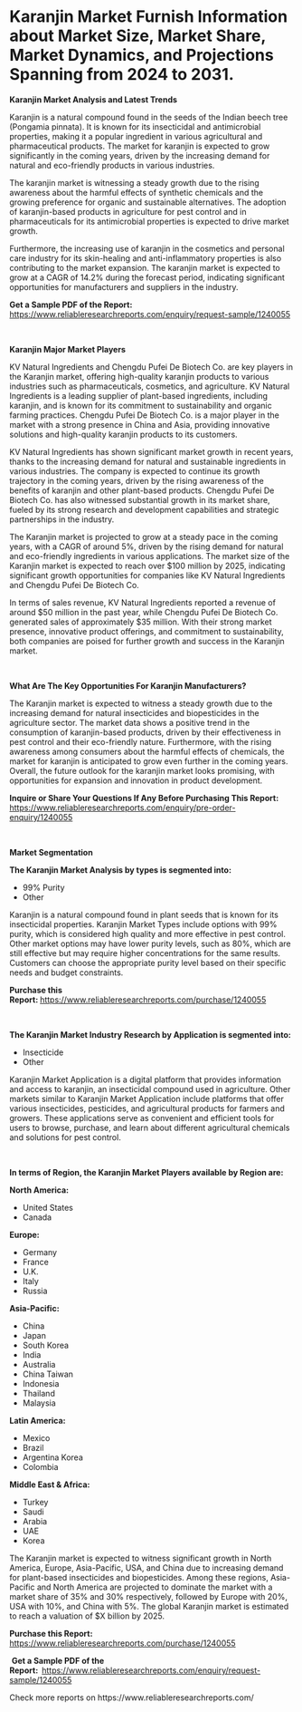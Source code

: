 <p><h1>Karanjin Market Furnish Information about Market Size, Market Share, Market Dynamics, and Projections Spanning from 2024 to 2031.</h1></p><p><strong>Karanjin Market Analysis and Latest Trends</strong></p>
<p><p>Karanjin is a natural compound found in the seeds of the Indian beech tree (Pongamia pinnata). It is known for its insecticidal and antimicrobial properties, making it a popular ingredient in various agricultural and pharmaceutical products. The market for karanjin is expected to grow significantly in the coming years, driven by the increasing demand for natural and eco-friendly products in various industries.</p><p>The karanjin market is witnessing a steady growth due to the rising awareness about the harmful effects of synthetic chemicals and the growing preference for organic and sustainable alternatives. The adoption of karanjin-based products in agriculture for pest control and in pharmaceuticals for its antimicrobial properties is expected to drive market growth.</p><p>Furthermore, the increasing use of karanjin in the cosmetics and personal care industry for its skin-healing and anti-inflammatory properties is also contributing to the market expansion. The karanjin market is expected to grow at a CAGR of 14.2% during the forecast period, indicating significant opportunities for manufacturers and suppliers in the industry.</p></p>
<p><strong>Get a Sample PDF of the Report:&nbsp;</strong> <a href="https://www.reliableresearchreports.com/enquiry/request-sample/1240055">https://www.reliableresearchreports.com/enquiry/request-sample/1240055</a></p>
<p>&nbsp;</p>
<p><strong>Karanjin Major Market Players</strong></p>
<p><p>KV Natural Ingredients and Chengdu Pufei De Biotech Co. are key players in the Karanjin market, offering high-quality karanjin products to various industries such as pharmaceuticals, cosmetics, and agriculture. KV Natural Ingredients is a leading supplier of plant-based ingredients, including karanjin, and is known for its commitment to sustainability and organic farming practices. Chengdu Pufei De Biotech Co. is a major player in the market with a strong presence in China and Asia, providing innovative solutions and high-quality karanjin products to its customers.</p><p>KV Natural Ingredients has shown significant market growth in recent years, thanks to the increasing demand for natural and sustainable ingredients in various industries. The company is expected to continue its growth trajectory in the coming years, driven by the rising awareness of the benefits of karanjin and other plant-based products. Chengdu Pufei De Biotech Co. has also witnessed substantial growth in its market share, fueled by its strong research and development capabilities and strategic partnerships in the industry.</p><p>The Karanjin market is projected to grow at a steady pace in the coming years, with a CAGR of around 5%, driven by the rising demand for natural and eco-friendly ingredients in various applications. The market size of the Karanjin market is expected to reach over $100 million by 2025, indicating significant growth opportunities for companies like KV Natural Ingredients and Chengdu Pufei De Biotech Co.</p><p>In terms of sales revenue, KV Natural Ingredients reported a revenue of around $50 million in the past year, while Chengdu Pufei De Biotech Co. generated sales of approximately $35 million. With their strong market presence, innovative product offerings, and commitment to sustainability, both companies are poised for further growth and success in the Karanjin market.</p></p>
<p>&nbsp;</p>
<p><strong>What Are The Key Opportunities For Karanjin Manufacturers?</strong></p>
<p><p>The Karanjin market is expected to witness a steady growth due to the increasing demand for natural insecticides and biopesticides in the agriculture sector. The market data shows a positive trend in the consumption of karanjin-based products, driven by their effectiveness in pest control and their eco-friendly nature. Furthermore, with the rising awareness among consumers about the harmful effects of chemicals, the market for karanjin is anticipated to grow even further in the coming years. Overall, the future outlook for the karanjin market looks promising, with opportunities for expansion and innovation in product development.</p></p>
<p><strong>Inquire or Share Your Questions If Any Before Purchasing This Report:</strong> <a href="https://www.reliableresearchreports.com/enquiry/pre-order-enquiry/1240055">https://www.reliableresearchreports.com/enquiry/pre-order-enquiry/1240055</a></p>
<p>&nbsp;</p>
<p><strong>Market Segmentation</strong></p>
<p><strong>The Karanjin Market Analysis by types is segmented into:</strong></p>
<p><ul><li>99% Purity</li><li>Other</li></ul></p>
<p><p>Karanjin is a natural compound found in plant seeds that is known for its insecticidal properties. Karanjin Market Types include options with 99% purity, which is considered high quality and more effective in pest control. Other market options may have lower purity levels, such as 80%, which are still effective but may require higher concentrations for the same results. Customers can choose the appropriate purity level based on their specific needs and budget constraints.</p></p>
<p><strong>Purchase this Report:&nbsp;</strong><a href="https://www.reliableresearchreports.com/purchase/1240055">https://www.reliableresearchreports.com/purchase/1240055</a></p>
<p>&nbsp;</p>
<p><strong>The Karanjin Market Industry Research by Application is segmented into:</strong></p>
<p><ul><li>Insecticide</li><li>Other</li></ul></p>
<p><p>Karanjin Market Application is a digital platform that provides information and access to karanjin, an insecticidal compound used in agriculture. Other markets similar to Karanjin Market Application include platforms that offer various insecticides, pesticides, and agricultural products for farmers and growers. These applications serve as convenient and efficient tools for users to browse, purchase, and learn about different agricultural chemicals and solutions for pest control.</p></p>
<p>&nbsp;</p>
<p><strong>In terms of Region, the Karanjin Market Players available by Region are:</strong></p>
<p>
    <p> <strong> North America: </strong>
        <ul>
            <li>United States</li>
            <li>Canada</li>
        </ul>
        </p> 
    <p> <strong> Europe: </strong>
        <ul>
            <li>Germany</li>
            <li>France</li>
            <li>U.K.</li>
            <li>Italy</li>
            <li>Russia</li>
        </ul>
        </p> 
    <p> <strong> Asia-Pacific: </strong>
        <ul>
            <li>China</li>
            <li>Japan</li>
            <li>South Korea</li>
            <li>India</li>
            <li>Australia</li>
            <li>China Taiwan</li>
            <li>Indonesia</li>
            <li>Thailand</li>
            <li>Malaysia</li>
        </ul>
        </p> 
    <p> <strong> Latin America: </strong>
        <ul>
            <li>Mexico</li>
            <li>Brazil</li>
            <li>Argentina Korea</li>
            <li>Colombia</li>
        </ul>
        </p> 
    <p> <strong> Middle East & Africa: </strong>
        <ul>
            <li>Turkey</li>
            <li>Saudi</li>
            <li>Arabia</li>
            <li>UAE</li>
            <li>Korea</li>
        </ul>
    </p>
    </p>
<p><p>The Karanjin market is expected to witness significant growth in North America, Europe, Asia-Pacific, USA, and China due to increasing demand for plant-based insecticides and biopesticides. Among these regions, Asia-Pacific and North America are projected to dominate the market with a market share of 35% and 30% respectively, followed by Europe with 20%, USA with 10%, and China with 5%. The global Karanjin market is estimated to reach a valuation of $X billion by 2025.</p></p>
<p><strong>Purchase this Report: </strong><a href="https://www.reliableresearchreports.com/purchase/1240055">https://www.reliableresearchreports.com/purchase/1240055</a></p>
<p>&nbsp;<strong>Get a Sample PDF of the Report:&nbsp;&nbsp;</strong><a href="https://www.reliableresearchreports.com/enquiry/request-sample/1240055">https://www.reliableresearchreports.com/enquiry/request-sample/1240055</a></p>
<p><strong></strong></p>
<p>Check more reports on https://www.reliableresearchreports.com/</p>